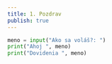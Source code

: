 ```yaml
---
title: 1. Pozdrav
publish: true
---
```


```python
meno = input("Ako sa voláš?: ")
print("Ahoj ", meno)
print("Dovidenia ", meno)
```
